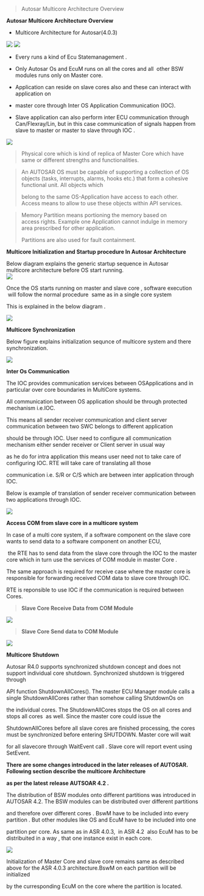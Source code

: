 > ​​​​​Autosar Multicore Architecture Overview

​​​​​**Autosar Multicore Architecture Overview**

* Multicore Architecture for Autosar(4.0.3)  

![](../汽车电子/Image/20230831/multi_arch_1.png)
![](https://spo.aptiv.com/sites/0304-CoE/AUTOSAR/SiteAssets/test/Autosar%20Multicore%20Architecture/multi_arch_1.png)

* Every runs a kind of Ecu Statemanagement .

* Only Autosar Os and EcuM runs on all the cores and all  other BSW modules runs only on Master core.

* Application can reside on slave cores also and these can interact with application on
* master core through ​Inter OS Application Communication (IOC).
* Slave application can also perform inter ECU communication through Can/Flexray/Lin, but in this case communication of signals happen from slave to master or master to slave through IOC .  

![](../汽车电子/Image/20230831/Arch_Config.png)

> Physical core which is kind of replica of Master Core which have same or different strengths and functionalities.

> An AUTOSAR OS must be capable of supporting a collection of OS objects (tasks, interrupts, alarms, hooks etc.) that form a cohesive functional unit. All objects which
>
> belong to the same OS-Application have access to each other. Access means to allow to use these objects within API services.

> Memory Partition means portioning the memory based on access rights. Example one Application cannot indulge in memory area prescribed for other application.
>
> Partitions are also used for fault containment.

**Multicore Initialization and Startup procedure In Autosar Architecture​**  

Below diagram explains the generic startup sequence in Autosar multicore architecture before OS start running.  
![](../汽车电子/Image/20230831/MC_Start_Seq.png)

Once the OS starts running on master and slave core , software execution  will follow the normal procedure  same as in a single core system

This is explained in the below diagram .

![](../汽车电子/Image/20230831/StartSeq_PostOS.png)

**Multicore Synchronization**

Below figure explains initialization sequnce of multicore system and there synchronization.  

![](../汽车电子/Image/20230831/MC_Synch.png)

**Inter Os Communication​**  

The IOC provides communication services between OSApplications and in particular over core boundaries in MultiCore systems.

All communication between OS application should be through protected mechanism i.e.IOC.

This means all sender receiver communication and client server communication between two SWC belongs to different application

should be through IOC. User need to configure all communication mechanism either sender receiver or Client server in usual way

as he do for intra application this means user need not to take care of configuring IOC. RTE will take care of translating all those

communication i.e. S/R or C/S which are between inter application through IOC.

Below is example of translation of sender receiver communication between two applications through IOC.

![](../汽车电子/Image/20230831/ioc.png)

**Access COM from slave core in a multicore system**

In case of a multi core system, if a software component on the slave core wants to send data to a software component on another ECU,

 the RTE has to send data from the slave core through the IOC to the master core which in turn use the services of COM module in master Core .

The same approach is required for receive case where the master core is responsible for forwarding received COM data to slave core through IOC.

RTE is reponsible to use IOC if the communication is required between Cores.

> **Slave Core Receive Data from COM Module**

![](../汽车电子/Image/20230831/Com_Receive_IOC.png)

> **​​​​​​​​​​​​Slave Core Send data to COM Module**

![](../汽车电子/Image/20230831/Com_Send_IOC.png)

**Multicore Shutdown**

Autosar R4.0 supports synchronized shutdown concept and does not support individual core shutdown. Synchronized shutdown is triggered through

API function ShutdownAllCores(). The master ECU Manager module calls a single ShutdownAllCores rather than somehow calling ShutdownOs on

the individual cores. The ShutdownAllCores stops the OS on all cores and stops all cores  as well. Since the master core could issue the

ShutdownAllCores before all slave cores are finished processing, the cores must be synchronized before entering SHUTDOWN. Master core will wait

for all slavecore through WaitEvent call . Slave core will report event using SetEvent.

**There are some changes introduced in the later releases of AUTOSAR. Following section describe the multicore Architecture**

**as per the latest** **release AUTSOAR 4.2 .**

The distribution of BSW modules onto different partitions was introduced in AUTOSAR 4.2. The BSW modules can be distributed over different partitions

and therefore over different cores . BswM have to be included into every partition . But other modules like OS and EcuM have to be included into one

partition per core. As same as in ASR 4.0.3,  in ASR 4.2  also EcuM has to be distribuited in a way , that one instance exist in each core.

![](../汽车电子/Image/20230831/MC_Arch_42.png)

Initialization of Master Core and slave core remains same as described above for the ASR 4.0.3 architecture.BswM on each partition will be initialized

by the curresponding EcuM on the core where the partition is located.
